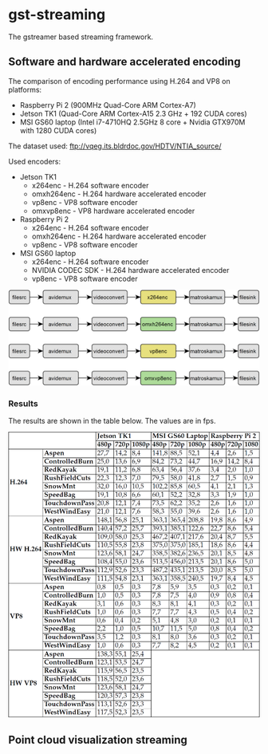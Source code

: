 # gst-streaming
The gstreamer based streaming framework.

## Software and hardware accelerated encoding
The comparison of encoding performance using H.264 and VP8 on platforms:

   * Raspberry Pi 2	(900MHz Quad-Core ARM Cortex-A7)
   * Jetson TK1		(Quad-Core ARM Cortex-A15 2.3 GHz + 192 CUDA cores)
   * MSI GS60 laptop	(Intel i7-4710HQ 2.5GHz 8 core + Nvidia GTX970M with 1280 CUDA cores)

The dataset used:
ftp://vqeg.its.bldrdoc.gov/HDTV/NTIA_source/

Used encoders:

   * Jetson TK1
     * x264enc			-	H.264 software encoder
     * omxh264enc		-	H.264 hardware accelerated encoder
     * vp8enc			-	VP8 software encoder
     * omxvp8enc		-	VP8 hardware accelerated encoder
   * Raspberry Pi 2
     * x264enc			-	H.264 software encoder
     * omxh264enc		-	H.264 hardware accelerated encoder
     * vp8enc			-	VP8 software encoder
   * MSI GS60 laptop
     * x264enc			-	H.264 software encoder
     * NVIDIA CODEC SDK	-	H.264 hardware accelerated encoder
     * vp8enc			-	VP8 software encoder

![Pipelines](https://github.com/karolmajek/gst-streaming/blob/master/images/gst-pipelines.png)

### Results
The results are shown in the table below. The values are in fps.

![Results](https://github.com/karolmajek/gst-streaming/blob/master/images/table.png)

## Point cloud visualization streaming
